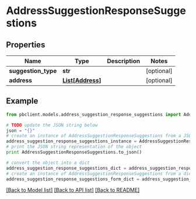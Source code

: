 # AddressSuggestionResponseSuggestions


## Properties
Name | Type | Description | Notes
------------ | ------------- | ------------- | -------------
**suggestion_type** | **str** |  | [optional] 
**address** | [**List[Address]**](Address.md) |  | [optional] 

## Example

```python
from pbclient.models.address_suggestion_response_suggestions import AddressSuggestionResponseSuggestions

# TODO update the JSON string below
json = "{}"
# create an instance of AddressSuggestionResponseSuggestions from a JSON string
address_suggestion_response_suggestions_instance = AddressSuggestionResponseSuggestions.from_json(json)
# print the JSON string representation of the object
print AddressSuggestionResponseSuggestions.to_json()

# convert the object into a dict
address_suggestion_response_suggestions_dict = address_suggestion_response_suggestions_instance.to_dict()
# create an instance of AddressSuggestionResponseSuggestions from a dict
address_suggestion_response_suggestions_form_dict = address_suggestion_response_suggestions.from_dict(address_suggestion_response_suggestions_dict)
```
[[Back to Model list]](../README.md#documentation-for-models) [[Back to API list]](../README.md#documentation-for-api-endpoints) [[Back to README]](../README.md)


